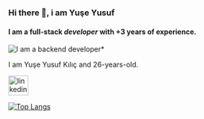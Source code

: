 ### Hi there 👋, i am Yuşe Yusuf
#### I am a full-stack *developer* with +3 years of experience.
![I am a backend developer*](https://i.hizliresim.com/jflwdlg.png)

I am Yuşe Yusuf Kılıç and 26-years-old.

[<img src='https://cdn.jsdelivr.net/npm/simple-icons@3.0.1/icons/linkedin.svg' alt='linkedin' height='40' style="font-color:white">](https://www.linkedin.com/in/yuseyusufkilic/)  

[![Top Langs](https://github-readme-stats.vercel.app/api/top-langs/?username=yuseyusufkilic)](https://github.com/anuraghazra/github-readme-stats)
 
